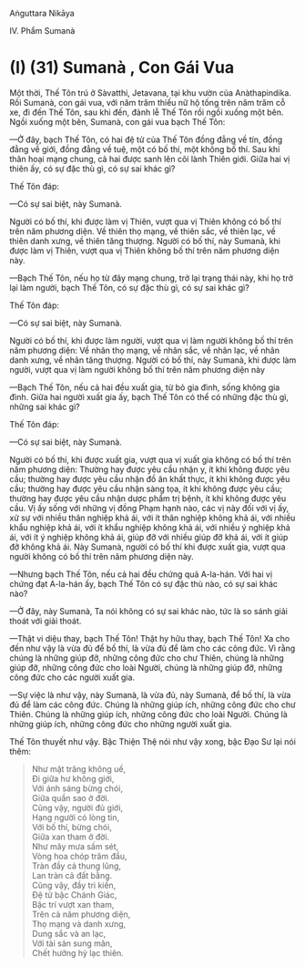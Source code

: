 Aṅguttara Nikāya

IV. Phẩm Sumanà

# (I) (31) Sumanà , Con Gái Vua

Một thời, Thế Tôn trú ở Sàvatthi, Jetavana, tại khu vườn của Anàthapindika. Rồi Sumanà, con gái vua, với năm trăm thiếu nữ hộ tống trên năm trăm cỗ xe, đi đến Thế Tôn, sau khi đến, đảnh lễ Thế Tôn rồi ngồi xuống một bên. Ngồi xuống một bên, Sumanà, con gái vua bạch Thế Tôn:

—Ở đây, bạch Thế Tôn, có hai đệ tử của Thế Tôn đồng đẳng về tín, đồng đẳng về giới, đồng đẳng về tuệ, một có bố thí, một không bố thí. Sau khi thân hoại mạng chung, cả hai được sanh lên cõi lành Thiên giới. Giữa hai vị thiên ấy, có sự đặc thù gì, có sự sai khác gì?

Thế Tôn đáp:

—Có sự sai biệt, này Sumanà.

Người có bố thí, khi được làm vị Thiên, vượt qua vị Thiên không có bố thí trên năm phương diện. Về thiên thọ mạng, về thiên sắc, về thiên lạc, về thiên danh xưng, về thiên tăng thượng. Người có bố thí, này Sumanà, khi được làm vị Thiên, vượt qua vị Thiên không bố thí trên năm phương diện này.

—Bạch Thế Tôn, nếu họ từ đây mạng chung, trở lại trạng thái này, khi họ trở lại làm người, bạch Thế Tôn, có sự đặc thù gì, có sự sai khác gì?

Thế Tôn đáp:

—Có sự sai biệt, này Sumanà.

Người có bố thí, khi được làm người, vượt qua vị làm người không bố thí trên năm phương diện: Về nhân thọ mạng, về nhân sắc, về nhân lạc, về nhân danh xưng, về nhân tăng thượng. Người có bố thí, này Sumanà, khi được làm người, vượt qua vị làm người không bố thí trên năm phương diện này

—Bạch Thế Tôn, nếu cả hai đều xuất gia, từ bỏ gia đình, sống không gia đình. Giữa hai người xuất gia ấy, bạch Thế Tôn có thể có những đặc thù gì, những sai khác gì?

Thế Tôn đáp:

—Có sự sai biệt, này Sumanà.

Người có bố thí, khi được xuất gia, vượt qua vị xuất gia không có bố thí trên năm phương diện: Thường hay được yêu cầu nhận y, ít khi không được yêu cầu; thường hay được yêu cầu nhận đồ ăn khất thực, ít khi không được yêu cầu; thường hay được yêu cầu nhận sàng tọa, ít khi không được yêu cầu; thường hay được yêu cầu nhận dược phẩm trị bệnh, ít khi không được yêu cầu. Vị ấy sống với những vị đồng Phạm hạnh nào, các vị này đối với vị ấy, xử sự với nhiều thân nghiệp khả ái, với ít thân nghiệp không khả ái, với nhiều khẩu nghiệp khả ái, với ít khẩu nghiệp không khả ái, với nhiều ý nghiệp khả ái, với ít ý nghiệp không khả ái, giúp đỡ với nhiều giúp đỡ khả ái, với ít giúp đỡ không khả ái. Này Sumanà, người có bố thí khi được xuất gia, vượt qua người không có bố thí trên năm phương diện này.

—Nhưng bạch Thế Tôn, nếu cả hai đều chứng quả A-la-hán. Với hai vị chứng đạt A-la-hán ấy, bạch Thế Tôn có sự đặc thù nào, có sự sai khác nào?

—Ở đây, này Sumanà, Ta nói không có sự sai khác nào, tức là so sánh giải thoát với giải thoát.

—Thật vi diệu thay, bạch Thế Tôn! Thật hy hữu thay, bạch Thế Tôn! Xa cho đến như vậy là vừa đủ để bố thí, là vừa đủ để làm cho các công đức. Vì rằng chúng là những giúp đỡ, những công đức cho chư Thiên, chúng là những giúp đỡ, những công đức cho loài Người, chúng là những giúp đỡ, những công đức cho các người xuất gia.

—Sự việc là như vậy, này Sumanà, là vừa đủ, này Sumanà, để bố thí, là vừa đủ để làm các công đức. Chúng là những giúp ích, những công đức cho chư Thiên. Chúng là những giúp ích, những công đức cho loài Người. Chúng là những giúp ích, những công đức cho những người xuất gia.

Thế Tôn thuyết như vậy. Bậc Thiện Thệ nói như vậy xong, bậc Ðạo Sư lại nói thêm:

> Như mặt trăng không uế,  
> Ði giữa hư không giới,  
> Với ánh sáng bừng chói,  
> Giữa quần sao ở đời.  
> Cũng vậy, người đủ giới,  
> Hạng người có lòng tin,  
> Với bố thí, bừng chói,  
> Giữa xan tham ở đời.  
> Như mây mưa sấm sét,  
> Vòng hoa chóp trăm đầu,  
> Tràn đầy cả thung lũng,  
> Lan tràn cả đất bằng.  
> Cũng vậy, đầy tri kiến,  
> Ðệ tử bậc Chánh Giác,  
> Bậc trí vượt xan tham,  
> Trên cả năm phương diện,  
> Thọ mạng và danh xưng,  
> Dung sắc và an lạc,  
> Với tài sản sung mãn,  
> Chết hưởng hỷ lạc thiên.

